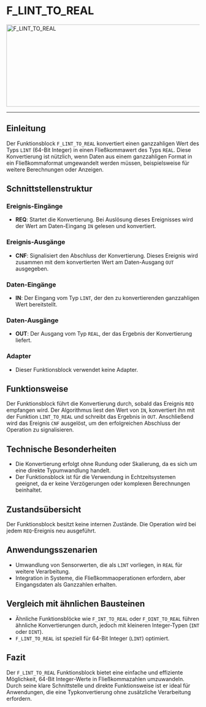 # F_LINT_TO_REAL

<img width="1438" height="214" alt="F_LINT_TO_REAL" src="https://github.com/user-attachments/assets/0609cf87-5b1c-45c8-95bd-9cfaa561c08c" />

* * * * * * * * * *
## Einleitung
Der Funktionsblock `F_LINT_TO_REAL` konvertiert einen ganzzahligen Wert des Typs `LINT` (64-Bit Integer) in einen Fließkommawert des Typs `REAL`. Diese Konvertierung ist nützlich, wenn Daten aus einem ganzzahligen Format in ein Fließkommaformat umgewandelt werden müssen, beispielsweise für weitere Berechnungen oder Anzeigen.

## Schnittstellenstruktur

### **Ereignis-Eingänge**
- **REQ**: Startet die Konvertierung. Bei Auslösung dieses Ereignisses wird der Wert am Daten-Eingang `IN` gelesen und konvertiert.

### **Ereignis-Ausgänge**
- **CNF**: Signalisiert den Abschluss der Konvertierung. Dieses Ereignis wird zusammen mit dem konvertierten Wert am Daten-Ausgang `OUT` ausgegeben.

### **Daten-Eingänge**
- **IN**: Der Eingang vom Typ `LINT`, der den zu konvertierenden ganzzahligen Wert bereitstellt.

### **Daten-Ausgänge**
- **OUT**: Der Ausgang vom Typ `REAL`, der das Ergebnis der Konvertierung liefert.

### **Adapter**
- Dieser Funktionsblock verwendet keine Adapter.

## Funktionsweise
Der Funktionsblock führt die Konvertierung durch, sobald das Ereignis `REQ` empfangen wird. Der Algorithmus liest den Wert von `IN`, konvertiert ihn mit der Funktion `LINT_TO_REAL` und schreibt das Ergebnis in `OUT`. Anschließend wird das Ereignis `CNF` ausgelöst, um den erfolgreichen Abschluss der Operation zu signalisieren.

## Technische Besonderheiten
- Die Konvertierung erfolgt ohne Rundung oder Skalierung, da es sich um eine direkte Typumwandlung handelt.
- Der Funktionsblock ist für die Verwendung in Echtzeitsystemen geeignet, da er keine Verzögerungen oder komplexen Berechnungen beinhaltet.

## Zustandsübersicht
Der Funktionsblock besitzt keine internen Zustände. Die Operation wird bei jedem `REQ`-Ereignis neu ausgeführt.

## Anwendungsszenarien
- Umwandlung von Sensorwerten, die als `LINT` vorliegen, in `REAL` für weitere Verarbeitung.
- Integration in Systeme, die Fließkommaoperationen erfordern, aber Eingangsdaten als Ganzzahlen erhalten.

## Vergleich mit ähnlichen Bausteinen
- Ähnliche Funktionsblöcke wie `F_INT_TO_REAL` oder `F_DINT_TO_REAL` führen ähnliche Konvertierungen durch, jedoch mit kleineren Integer-Typen (`INT` oder `DINT`).
- `F_LINT_TO_REAL` ist speziell für 64-Bit Integer (`LINT`) optimiert.

## Fazit
Der `F_LINT_TO_REAL` Funktionsblock bietet eine einfache und effiziente Möglichkeit, 64-Bit Integer-Werte in Fließkommazahlen umzuwandeln. Durch seine klare Schnittstelle und direkte Funktionsweise ist er ideal für Anwendungen, die eine Typkonvertierung ohne zusätzliche Verarbeitung erfordern.
